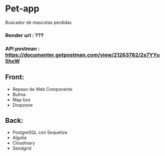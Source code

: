 # Pet-app
Buscador de mascotas perdidas

### Render url : ???
### API __postman__ : https://documenter.getpostman.com/view/21263782/2s7YYu5hxW 

## Front: 
- Repaso de Web Components
- Bulma
- Map box
- Dropzone
## Back:
- PostgreSQL con Sequelize
- Algolia 
- Cloudinary
- Sendgrid
